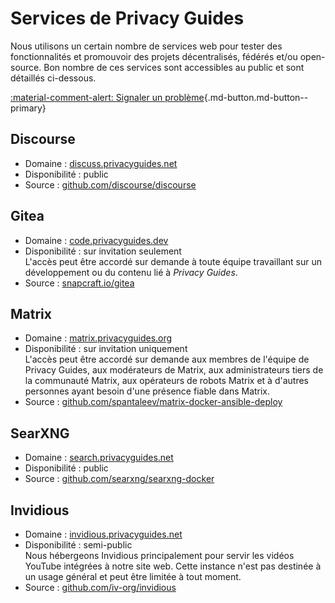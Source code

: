 # Services de Privacy Guides

Nous utilisons un certain nombre de services web pour tester des fonctionnalités et promouvoir des projets décentralisés, fédérés et/ou open-source. Bon nombre de ces services sont accessibles au public et sont détaillés ci-dessous.

[:material-comment-alert: Signaler un problème](https://discuss.privacyguides.net/c/services/2 ""){.md-button.md-button--primary}

## Discourse

- Domaine : [discuss.privacyguides.net](https://discuss.privacyguides.net)
- Disponibilité : public
- Source : [github.com/discourse/discourse](https://github.com/discourse/discourse)

## Gitea

- Domaine : [code.privacyguides.dev](https://code.privacyguides.dev)
- Disponibilité : sur invitation seulement  
  L'accès peut être accordé sur demande à toute équipe travaillant sur un développement ou du contenu lié à *Privacy Guides*.
- Source : [snapcraft.io/gitea](https://snapcraft.io/gitea)

## Matrix

- Domaine : [matrix.privacyguides.org](https://matrix.privacyguides.org)
- Disponibilité : sur invitation uniquement  
  L'accès peut être accordé sur demande aux membres de l'équipe de Privacy Guides, aux modérateurs de Matrix, aux administrateurs tiers de la communauté Matrix, aux opérateurs de robots Matrix et à d'autres personnes ayant besoin d'une présence fiable dans Matrix.
- Source : [github.com/spantaleev/matrix-docker-ansible-deploy](https://github.com/spantaleev/matrix-docker-ansible-deploy)

## SearXNG

- Domaine : [search.privacyguides.net](https://search.privacyguides.net)
- Disponibilité : public
- Source : [github.com/searxng/searxng-docker](https://github.com/searxng/searxng-docker)

## Invidious

- Domaine : [invidious.privacyguides.net](https://invidious.privacyguides.net)
- Disponibilité : semi-public  
  Nous hébergeons Invidious principalement pour servir les vidéos YouTube intégrées à notre site web. Cette instance n'est pas destinée à un usage général et peut être limitée à tout moment.
- Source : [github.com/iv-org/invidious](https://github.com/iv-org/invidious)
